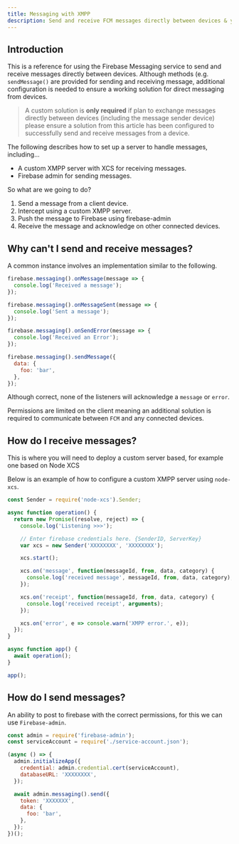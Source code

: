 ```yaml
---
title: Messaging with XMPP
description: Send and receive FCM messages directly between devices & your server with a XMPP server.
---
```


## Introduction

This is a reference for using the Firebase Messaging service to send and receive messages directly between devices. Although methods (e.g. `sendMessage()` are provided for sending and receiving message, additional configuration is needed to ensure a working solution for direct messaging from devices.

> A custom solution is **only required** if plan to exchange messages directly between devices (including the message sender device)
> please ensure a solution from this article has been configured to successfully send and receive messages from a device.

The following describes how to set up a server to handle messages, including...

- A custom XMPP server with XCS for receiving messages.
- Firebase admin for sending messages.

So what are we going to do?

1. Send a message from a client device.
2. Intercept using a custom XMPP server.
3. Push the message to Firebase using firebase-admin
4. Receive the message and acknowledge on other connected devices.

## Why can't I send and receive messages?

A common instance involves an implementation similar to the following.

```js
firebase.messaging().onMessage(message => {
  console.log('Received a message');
});

firebase.messaging().onMessageSent(message => {
  console.log('Sent a message');
});

firebase.messaging().onSendError(message => {
  console.log('Received an Error');
});

firebase.messaging().sendMessage({
  data: {
    foo: 'bar',
  },
});
```

Although correct, none of the listeners will acknowledge a `message` or `error`.

Permissions are limited on the client meaning an additional solution is required to communicate between `FCM` and any connected devices.

## How do I receive messages?

This is where you will need to deploy a custom server based, for example one based on Node XCS

Below is an example of how to configure a custom XMPP server using `node-xcs`.

```js
const Sender = require('node-xcs').Sender;

async function operation() {
  return new Promise((resolve, reject) => {
    console.log('Listening >>>');

    // Enter firebase credentials here. {SenderID, ServerKey}
    var xcs = new Sender('XXXXXXXX', 'XXXXXXXX');

    xcs.start();

    xcs.on('message', function(messageId, from, data, category) {
      console.log('received message', messageId, from, data, category);
    });

    xcs.on('receipt', function(messageId, from, data, category) {
      console.log('received receipt', arguments);
    });

    xcs.on('error', e => console.warn('XMPP error.', e));
  });
}

async function app() {
  await operation();
}

app();
```

## How do I send messages?

An ability to post to firebase with the correct permissions, for this we can use `Firebase-admin`.

```js
const admin = require('firebase-admin');
const serviceAccount = require('./service-account.json');

(async () => {
  admin.initializeApp({
    credential: admin.credential.cert(serviceAccount),
    databaseURL: 'XXXXXXXX',
  });

  await admin.messaging().send({
    token: 'XXXXXXX',
    data: {
      foo: 'bar',
    },
  });
})();
```
